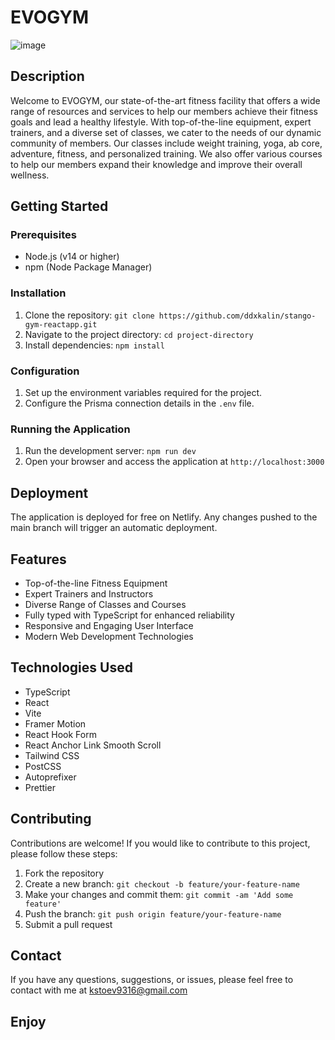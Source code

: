 # EVOGYM

![image](https://github.com/Dawitlior/EVOGYM/assets/102303153/b5937bfb-5b06-4e72-ba18-798eae5f4f93)

## Description

Welcome to EVOGYM, our state-of-the-art fitness facility that offers a wide range of resources and services to help our members achieve their fitness goals and lead a healthy lifestyle. With top-of-the-line equipment, expert trainers, and a diverse set of classes, we cater to the needs of our dynamic community of members. Our classes include weight training, yoga, ab core, adventure, fitness, and personalized training. We also offer various courses to help our members expand their knowledge and improve their overall wellness.




## Getting Started

### Prerequisites

- Node.js (v14 or higher)
- npm (Node Package Manager)

### Installation

1. Clone the repository: `git clone https://github.com/ddxkalin/stango-gym-reactapp.git`
2. Navigate to the project directory: `cd project-directory`
3. Install dependencies: `npm install`

### Configuration

1. Set up the environment variables required for the project.
2. Configure the Prisma connection details in the `.env` file.


### Running the Application

1. Run the development server: `npm run dev`
2. Open your browser and access the application at `http://localhost:3000`


## Deployment

The application is deployed for free on Netlify. Any changes pushed to the main branch will trigger an automatic deployment.

## Features

- Top-of-the-line Fitness Equipment
- Expert Trainers and Instructors
- Diverse Range of Classes and Courses
- Fully typed with TypeScript for enhanced reliability
-  Responsive and Engaging User Interface
-  Modern Web Development Technologies

## Technologies Used

- TypeScript
- React
- Vite
- Framer Motion
- React Hook Form
- React Anchor Link Smooth Scroll
- Tailwind CSS
- PostCSS
- Autoprefixer
- Prettier


## Contributing

Contributions are welcome! If you would like to contribute to this project, please follow these steps:

1. Fork the repository
2. Create a new branch: `git checkout -b feature/your-feature-name`
3. Make your changes and commit them: `git commit -am 'Add some feature'`
4. Push the branch: `git push origin feature/your-feature-name`
5. Submit a pull request




## Contact

If you have any questions, suggestions, or issues, please feel free to contact with me at kstoev9316@gmail.com

## Enjoy




